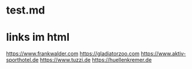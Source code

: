 # test.md
# links im html
<a href="https://www.frankwalder.com" target="_blank">https://www.frankwalder.com</a>
<a href="https://gladiatorzoo.com" target="_blank">https://gladiatorzoo.com</a>
<a href="https://www.aktiv-sporthotel.de" target="_blank">https://www.aktiv-sporthotel.de</a>
<a href="https://www.tuzzi.de" target="_blank">https://www.tuzzi.de</a>
<a href="https://huellenkremer.de" target="_blank">https://huellenkremer.de</a>
